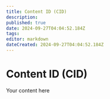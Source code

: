 ```yaml
---
title: Content ID (CID)
description: 
published: true
date: 2024-09-27T04:04:52.184Z
tags: 
editor: markdown
dateCreated: 2024-09-27T04:04:52.184Z
---
```


# Content ID (CID)
Your content here
